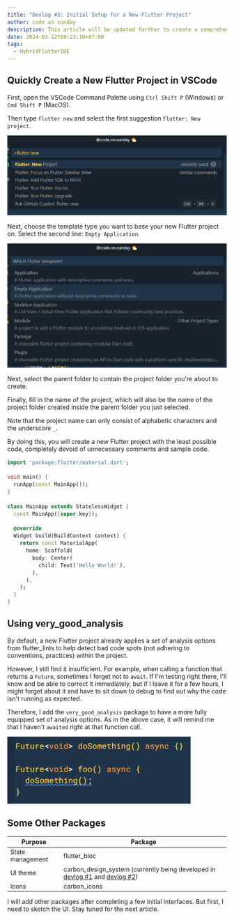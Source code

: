 ```yaml
---
title: "Devlog #3: Initial Setup for a New Flutter Project"
author: code on sunday
description: This article will be updated further to create a comprehensive list supporting the quick setup of new Flutter projects.
date: 2024-03-12T09:23:10+07:00
tags:
  - HybridFlutterIDE
---
```

## Quickly Create a New Flutter Project in VSCode

First, open the VSCode Command Palette using `Ctrl Shift P` (Windows) or `Cmd Shift P` (MacOS).

Then type `flutter new` and select the first suggestion `Flutter: New project`.

![](images/Pasted%20image%2020240312064558.png)

Next, choose the template type you want to base your new Flutter project on. Select the second line: `Empty Application`.

![](images/Pasted%20image%2020240312064928.png)

Next, select the parent folder to contain the project folder you're about to create.

Finally, fill in the name of the project, which will also be the name of the project folder created inside the parent folder you just selected.

Note that the project name can only consist of alphabetic characters and the underscore `_`.

By doing this, you will create a new Flutter project with the least possible code, completely devoid of unnecessary comments and sample code.

```dart
import 'package:flutter/material.dart';

void main() {
  runApp(const MainApp());
}

class MainApp extends StatelessWidget {
  const MainApp({super.key});

  @override
  Widget build(BuildContext context) {
    return const MaterialApp(
      home: Scaffold(
        body: Center(
          child: Text('Hello World!'),
        ),
      ),
    );
  }
}
```

## Using very_good_analysis

By default, a new Flutter project already applies a set of analysis options from flutter_lints to help detect bad code spots (not adhering to conventions, practices) within the project.

However, I still find it insufficient. For example, when calling a function that returns a `Future`, sometimes I forget not to `await`. If I'm testing right there, I'll know and be able to correct it immediately, but if I leave it for a few hours, I might forget about it and have to sit down to debug to find out why the code isn't running as expected.

Therefore, I add the `very_good_analysis` package to have a more fully equipped set of analysis options. As in the above case, it will remind me that I haven't `awaited` right at that function call.

![](images/Pasted%20image%2020240312070341.png)
## Some Other Packages

| Purpose           | Package                                                                                                                                      |
| ------------------ | -------------------------------------------------------------------------------------------------------------------------------------------- |
| State management   | flutter_bloc                                                                                                                                 |
| UI theme           | carbon_design_system (currently being developed in [devlog #1](generate-color-tokens/index) and [devlog #2](devlog-2-creating-text-styles/index)) |
| Icons              | carbon_icons                                                                                                                                 |

I will add other packages after completing a few initial interfaces. But first, I need to sketch the UI. Stay tuned for the next article.